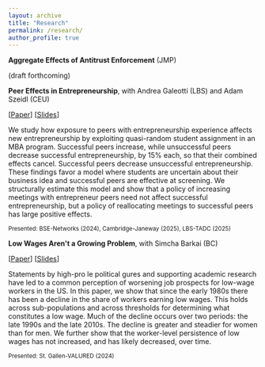 ```yaml
---
layout: archive
title: "Research"
permalink: /research/
author_profile: true
---
```


**Aggregate Effects of Antitrust Enforcement** (JMP)

(draft forthcoming)


**Peer Effects in Entrepreneurship**, with Andrea Galeotti (LBS) and Adam Szeidl (CEU)

[[Paper](https://www.dropbox.com/scl/fi/bgk0hvw87r1imb24mdtm8/peer_effects_in_entrepreneurship_20250521.pdf?rlkey=6k9p8dmeyjkua933d0ed79u3j&dl=0)] [[Slides](https://www.dropbox.com/scl/fi/v1s79u5u9pfyrk1ifccmm/Peer_Effects_in_Entrepreneurship.pdf?rlkey=csqtqcx9sm8kbiypk4ht1yf9s&dl=0)]

We study how exposure to peers with entrepreneurship experience affects new entrepreneurship by exploiting quasi-random student assignment in an MBA program. Successful peers increase, while unsuccessful peers decrease successful entrepreneurship, by 15\% each, so that their combined effects cancel. Successful peers decrease unsuccessful entrepreneurship. These findings favor a model where students are uncertain about their business idea and successful peers are effective at screening. We structurally estimate this model and show that a policy of increasing meetings with entrepreneur peers need not affect successful entrepreneurship, but a policy of reallocating meetings to successful peers has large positive effects.

<sub>Presented: BSE-Networks (2024), Cambridge-Janeway (2025), LBS-TADC (2025)</sub>


**Low Wages Aren't a Growing Problem**, with Simcha Barkai (BC)

[[Paper](https://papers.ssrn.com/sol3/papers.cfm?abstract_id=4231412)] [[Slides](https://www.dropbox.com/scl/fi/nrzhcgvqbpj6l937z4syq/SimchaDavid_LowWages_David_Slides.pdf?rlkey=xxuywcf0vtv1yv0u5muk87smv&dl=0)]

Statements by high-pro le political gures and supporting academic research have led to a common perception of worsening job prospects for low-wage workers in the US. In this paper, we show that since the early 1980s there has been a decline in the share of workers earning low wages. This holds across sub-populations and across thresholds for determining what constitutes a low wage. Much of the decline occurs over two periods: the late 1990s and the late 2010s. The decline is greater and steadier for women than for men. We further show that the worker-level persistence of low wages has not increased, and has likely decreased, over time.

<sub>Presented: St. Gallen-VALURED (2024) </sub>

